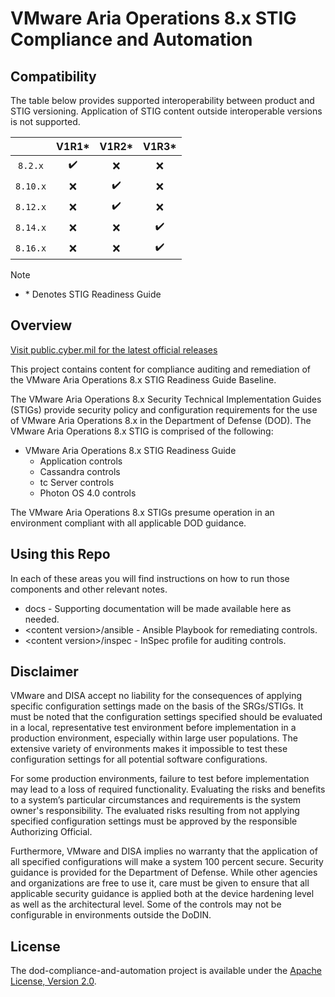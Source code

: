 # VMware Aria Operations 8.x STIG Compliance and Automation

## Compatibility
The table below provides supported interoperability between product and STIG versioning. Application of STIG content outside interoperable versions is not supported.

|                     |        V1R1*       |        V1R2*       |        V1R3*       |
|:-------------------:|:------------------:|:------------------:|:------------------:|
|     `8.2.x`         | :heavy_check_mark: |         :x:        |         :x:        |
|     `8.10.x`        |         :x:        | :heavy_check_mark: |         :x:        |
|     `8.12.x`        |         :x:        | :heavy_check_mark: |         :x:        |
|     `8.14.x`        |         :x:        |         :x:        | :heavy_check_mark: |
|     `8.16.x`        |         :x:        |         :x:        | :heavy_check_mark: |

> [!NOTE]
> - \* Denotes STIG Readiness Guide   

## Overview
[Visit public.cyber.mil for the latest official releases](https://public.cyber.mil/stigs/)

This project contains content for compliance auditing and remediation of the VMware Aria Operations 8.x STIG Readiness Guide Baseline.

The VMware Aria Operations 8.x Security Technical Implementation Guides (STIGs) provide security policy and configuration requirements for the use of VMware Aria Operations 8.x in the Department of Defense (DOD). The VMware Aria Operations 8.x STIG is comprised of the following:

- VMware Aria Operations 8.x STIG Readiness Guide
  - Application controls
  - Cassandra controls
  - tc Server controls
  - Photon OS 4.0 controls

The VMware Aria Operations 8.x STIGs presume operation in an environment compliant with all applicable DOD guidance.

## Using this Repo
In each of these areas you will find instructions on how to run those components and other relevant notes. 

- docs - Supporting documentation will be made available here as needed.
- \<content version\>/ansible - Ansible Playbook for remediating controls.
- \<content version\>/inspec - InSpec profile for auditing controls.

## Disclaimer
VMware and DISA accept no liability for the consequences of applying specific configuration settings made on the basis of the SRGs/STIGs. It must be noted that the configuration settings specified should be evaluated in a local, representative test environment before implementation in a production environment, especially within large user populations. The extensive variety of environments makes it impossible to test these configuration settings for all potential software configurations.

For some production environments, failure to test before implementation may lead to a loss of required functionality. Evaluating the risks and benefits to a system’s particular circumstances and requirements is the system owner's responsibility. The evaluated risks resulting from not applying specified configuration settings must be approved by the responsible Authorizing Official.

Furthermore, VMware and DISA implies no warranty that the application of all specified configurations will make a system 100 percent secure. Security guidance is provided for the Department of Defense. While other agencies and organizations are free to use it, care must be given to ensure that all applicable security guidance is applied both at the device hardening level as well as the architectural level. Some of the controls may not be configurable in environments outside the DoDIN.

## License
The dod-compliance-and-automation project is available under the [Apache License, Version 2.0](LICENSE).

